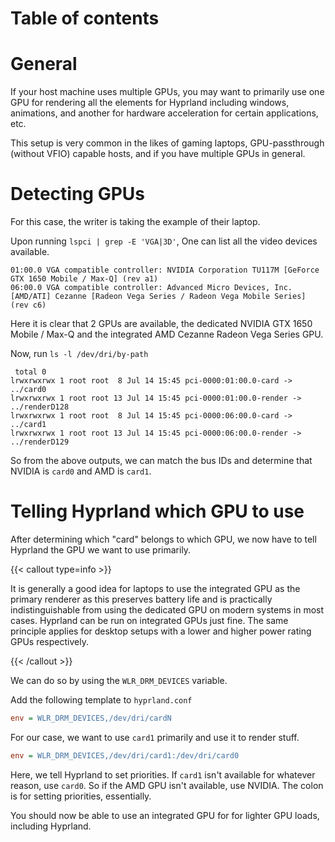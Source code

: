 # Table of contents


# General

If your host machine uses multiple GPUs, you may want to primarily use one GPU
for rendering all the elements for Hyprland including windows, animations, and
another for hardware acceleration for certain applications, etc.

This setup is very common in the likes of gaming laptops, 
GPU-passthrough (without VFIO) capable hosts, and if you have multiple GPUs in
general.

# Detecting GPUs

For this case, the writer is taking the example of their laptop.

Upon running `lspci | grep -E 'VGA|3D'`, One can list all the video devices
available.

```
01:00.0 VGA compatible controller: NVIDIA Corporation TU117M [GeForce GTX 1650 Mobile / Max-Q] (rev a1)
06:00.0 VGA compatible controller: Advanced Micro Devices, Inc. [AMD/ATI] Cezanne [Radeon Vega Series / Radeon Vega Mobile Series] (rev c6)
```
Here it is clear that 2 GPUs are available, the dedicated NVIDIA GTX 1650 Mobile
/ Max-Q and the integrated AMD Cezanne Radeon Vega Series GPU.

Now, run `ls -l /dev/dri/by-path`

```
 total 0
lrwxrwxrwx 1 root root  8 Jul 14 15:45 pci-0000:01:00.0-card -> ../card0
lrwxrwxrwx 1 root root 13 Jul 14 15:45 pci-0000:01:00.0-render -> ../renderD128
lrwxrwxrwx 1 root root  8 Jul 14 15:45 pci-0000:06:00.0-card -> ../card1
lrwxrwxrwx 1 root root 13 Jul 14 15:45 pci-0000:06:00.0-render -> ../renderD129
```

So from the above outputs, we can match the bus IDs and determine that NVIDIA is
`card0` and AMD is `card1`.

# Telling Hyprland which GPU to use

After determining which "card" belongs to which GPU, we now have to tell
Hyprland the GPU we want to use primarily.

{{< callout type=info >}}

It is generally a good idea for laptops to use the integrated GPU as the primary
renderer as this preserves battery life and is practically indistinguishable
from using the dedicated GPU on modern systems in most cases. Hyprland can be
run on integrated GPUs just fine. The same principle applies for desktop setups
with a lower and higher power rating GPUs respectively.

{{< /callout >}}

We can do so by using the `WLR_DRM_DEVICES` variable.

Add the following template to `hyprland.conf`

```ini
env = WLR_DRM_DEVICES,/dev/dri/cardN
```

For our case, we want to use `card1` primarily and use it to render stuff. 

```ini
env = WLR_DRM_DEVICES,/dev/dri/card1:/dev/dri/card0
```

Here, we tell Hyprland to set priorities. If `card1` isn't available for
whatever reason, use `card0`. So if the AMD GPU isn't available, use NVIDIA. The
colon is for setting priorities, essentially.

You should now be able to use an integrated GPU for for lighter GPU loads,
including Hyprland.
